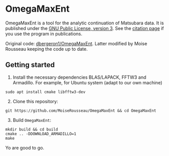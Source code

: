 # OmegaMaxEnt

OmegaMaxEnt is a tool for the analytic continuation of Matsubara data. 
It is published under the [GNU Public License, version 3][license]. 
See the [citation page][cite] if you use the program in publications.

Original code: [dbergeron1/OmegaMaxEnt](https://github.com/dbergeron1/OmegaMaxEnt).
Latter modified by Moise Rousseau keeping the code up to date.

## Getting started

1. Install the necessary dependencies BLAS/LAPACK, FFTW3 and Armadillo.
For example, for Ubuntu system (adapt to our own machine)
```
sudo apt install cmake libfftw3-dev
```

2. Clone this repository:
```
git https://github.com/MoiseRousseau/OmegaMaxEnt && cd OmegaMaxEnt
```

3. Build `OmegaMaxEnt`:
```
mkdir build && cd build
cmake .. -DDOWNLOAD_ARMADILLO=1
make
```

Yo are good to go.

[cite]: https://www.physique.usherbrooke.ca/MaxEnt/index.php?title=Citation
[OME_web]: https://www.physique.usherbrooke.ca/MaxEnt/index.php/Main_Page
[license]: http://www.gnu.org/licenses/gpl.html
